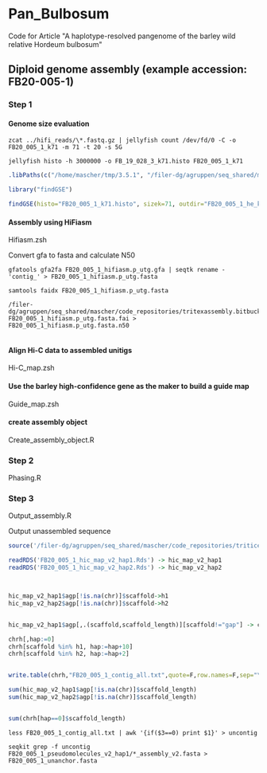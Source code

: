# Pan_Bulbosum

Code for Article "A haplotype-resolved pangenome of the barley wild relative Hordeum bulbosum"

## Diploid genome assembly (example accession: FB20-005-1)

### Step 1 

#### Genome size evaluation 

````shell
zcat ../hifi_reads/\*.fastq.gz | jellyfish count /dev/fd/0 -C -o FB20_005_1_k71 -m 71 -t 20 -s 5G

jellyfish histo -h 3000000 -o FB_19_028_3_k71.histo FB20_005_1_k71
````

````R
.libPaths(c("/home/mascher/tmp/3.5.1", "/filer-dg/agruppen/seq_shared/mascher/Rlib/3.5.1", "/opt/Bio/R_LIBS/3.5.1"))

library("findGSE")

findGSE(histo="FB20_005_1_k71.histo", sizek=71, outdir="FB20_005_1_he_k71", exp_hom=80)
````

#### Assembly using HiFiasm

Hifiasm.zsh

Convert gfa to fasta and calculate N50

````shell
gfatools gfa2fa FB20_005_1_hifiasm.p_utg.gfa | seqtk rename - 'contig_' > FB20_005_1_hifiasm.p_utg.fasta

samtools faidx FB20_005_1_hifiasm.p_utg.fasta

/filer-dg/agruppen/seq_shared/mascher/code_repositories/tritexassembly.bitbucket.io/shell/n50 FB20_005_1_hifiasm.p_utg.fasta.fai > FB20_005_1_hifiasm.p_utg.fasta.n50 


````

#### Align Hi-C data to assembled unitigs

Hi-C_map.zsh

#### Use the barley high-confidence gene as the maker to build a guide map

Guide_map.zsh

#### create assembly object 

Create_assembly_object.R


### Step 2

Phasing.R

### Step 3

Output_assembly.R

Output unassembled sequence

````R
source('/filer-dg/agruppen/seq_shared/mascher/code_repositories/triticeae.bitbucket.io/R/pseudomolecule_construction.R')

readRDS('FB20_005_1_hic_map_v2_hap1.Rds') -> hic_map_v2_hap1
readRDS('FB20_005_1_hic_map_v2_hap2.Rds') -> hic_map_v2_hap2



hic_map_v2_hap1$agp[!is.na(chr)]$scaffold->h1
hic_map_v2_hap2$agp[!is.na(chr)]$scaffold->h2


hic_map_v2_hap1$agp[,.(scaffold,scaffold_length)][scaffold!="gap"] -> chrh

chrh[,hap:=0]
chrh[scaffold %in% h1, hap:=hap+10]
chrh[scaffold %in% h2, hap:=hap+2]


write.table(chrh,"FB20_005_1_contig_all.txt",quote=F,row.names=F,sep="\t")

sum(hic_map_v2_hap1$agp[!is.na(chr)]$scaffold_length)
sum(hic_map_v2_hap2$agp[!is.na(chr)]$scaffold_length)


sum(chrh[hap==0]$scaffold_length)

````


````shell
less FB20_005_1_contig_all.txt | awk '{if($3==0) print $1}' > uncontig

seqkit grep -f uncontig FB20_005_1_pseudomolecules_v2_hap1/*_assembly_v2.fasta > FB20_005_1_unanchor.fasta


````
